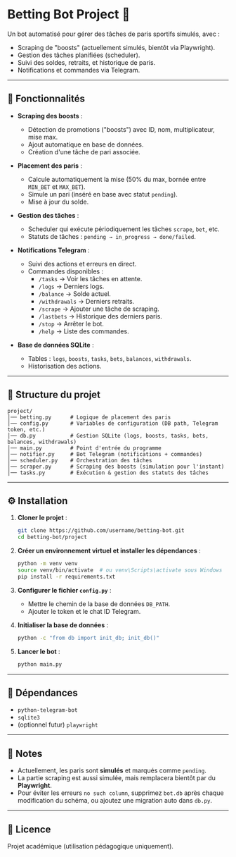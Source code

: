 # Betting Bot Project 🎲

Un bot automatisé pour gérer des tâches de paris sportifs simulés, avec :
- Scraping de "boosts" (actuellement simulés, bientôt via Playwright).
- Gestion des tâches planifiées (scheduler).
- Suivi des soldes, retraits, et historique de paris.
- Notifications et commandes via Telegram.

---

## 🚀 Fonctionnalités

- **Scraping des boosts** :
  - Détection de promotions ("boosts") avec ID, nom, multiplicateur, mise max.
  - Ajout automatique en base de données.
  - Création d'une tâche de pari associée.

- **Placement des paris** :
  - Calcule automatiquement la mise (50% du max, bornée entre `MIN_BET` et `MAX_BET`).
  - Simule un pari (inséré en base avec statut `pending`).
  - Mise à jour du solde.

- **Gestion des tâches** :
  - Scheduler qui exécute périodiquement les tâches `scrape`, `bet`, etc.
  - Statuts de tâches : `pending → in_progress → done/failed`.

- **Notifications Telegram** :
  - Suivi des actions et erreurs en direct.
  - Commandes disponibles :
    - `/tasks` → Voir les tâches en attente.
    - `/logs` → Derniers logs.
    - `/balance` → Solde actuel.
    - `/withdrawals` → Derniers retraits.
    - `/scrape` → Ajouter une tâche de scraping.
    - `/lastbets` → Historique des derniers paris.
    - `/stop` → Arrêter le bot.
    - `/help` → Liste des commandes.

- **Base de données SQLite** :
  - Tables : `logs`, `boosts`, `tasks`, `bets`, `balances`, `withdrawals`.
  - Historisation des actions.

---

## 📂 Structure du projet

```
project/
│── betting.py      # Logique de placement des paris
│── config.py       # Variables de configuration (DB path, Telegram token, etc.)
│── db.py           # Gestion SQLite (logs, boosts, tasks, bets, balances, withdrawals)
│── main.py         # Point d'entrée du programme
│── notifier.py     # Bot Telegram (notifications + commandes)
│── scheduler.py    # Orchestration des tâches
│── scraper.py      # Scraping des boosts (simulation pour l'instant)
│── tasks.py        # Exécution & gestion des statuts des tâches
```

---

## ⚙️ Installation

1. **Cloner le projet** :
   ```bash
   git clone https://github.com/username/betting-bot.git
   cd betting-bot/project
   ```

2. **Créer un environnement virtuel et installer les dépendances** :
   ```bash
   python -m venv venv
   source venv/bin/activate  # ou venv\Scripts\activate sous Windows
   pip install -r requirements.txt
   ```

3. **Configurer le fichier `config.py`** :
   - Mettre le chemin de la base de données `DB_PATH`.
   - Ajouter le token et le chat ID Telegram.

4. **Initialiser la base de données** :
   ```bash
   python -c "from db import init_db; init_db()"
   ```

5. **Lancer le bot** :
   ```bash
   python main.py
   ```

---

## 🔧 Dépendances

- `python-telegram-bot`
- `sqlite3`
- (optionnel futur) `playwright`

---

## 📌 Notes

- Actuellement, les paris sont **simulés** et marqués comme `pending`.
- La partie scraping est aussi simulée, mais remplacera bientôt par du **Playwright**.
- Pour éviter les erreurs `no such column`, supprimez `bot.db` après chaque modification du schéma, ou ajoutez une migration auto dans `db.py`.

---

## 📜 Licence

Projet académique (utilisation pédagogique uniquement).
